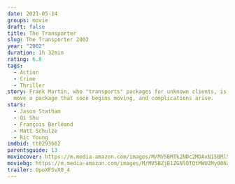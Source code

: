 ```yaml
---
date: 2021-05-14
groups: movie
draft: false
title: The Transporter
slug: The Transporter 2002
year: "2002"
duration: 1h 32min
rating: 6.8
tags:
  - Action
  - Crime
  - Thriller
story: Frank Martin, who "transports" packages for unknown clients, is asked to
  move a package that soon begins moving, and complications arise.
stars:
  - Jason Statham
  - Qi Shu
  - François Berléand
  - Matt Schulze
  - Ric Young
imdbid: tt0293662
parentsguide: 13
moviecover: https://m.media-amazon.com/images/M/MV5BMTk2NDc2MDAxN15BMl5BanBnXkFtZTYwNDc1NDY2._V1_FMjpg_UX484_.jpg
moviebg: https://m.media-amazon.com/images/M/MV5BZjE1ZGNlOTQtMWU2My00NzU2LWEzYTQtZWNmYWY1NjBhZGYyXkEyXkFqcGdeQXVyOTc5MDI5NjE@._V1_FMjpg_UX1200_.jpg
trailer: 0poXFSvX0_4
---
```

